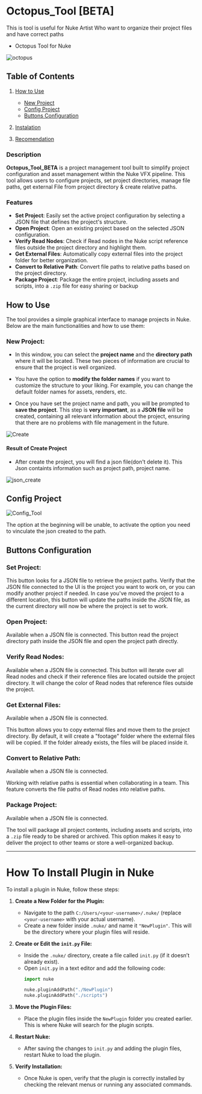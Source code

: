 # Octopus_Tool [BETA]
This is tool is useful for Nuke Artist Who want to organize their project files and have correct paths
- Octopus Tool for Nuke

![octopus](https://github.com/user-attachments/assets/0a20c4be-3d90-4fc1-b079-413dec9b1fd0)


## Table of Contents

1. [How to Use](#how-to-use)
   - [New Project](#new-project)
   - [Config Project](#config-project)
   - [Buttons Configuration](#buttons-configuration)
2. [Instalation](#how-to-use)
  
4. [Recomendation](#how-to-use)

### Description

**Octopus_Tool_BETA** is a project management tool built to simplify project configuration and asset management within the Nuke VFX pipeline. This tool allows users to configure projects, set project directories, manage file paths, get external File from project directory &  create relative paths.
### Features

- **Set Project**: Easily set the active project configuration by selecting a JSON file that defines the project's structure.
- **Open Project**: Open an existing project based on the selected JSON configuration.
- **Verify Read Nodes**: Check if Read nodes in the Nuke script reference files outside the project directory and highlight them.
- **Get External Files**: Automatically copy external files into the project folder for better organization.
- **Convert to Relative Path**: Convert file paths to relative paths based on the project directory.
- **Package Project**: Package the entire project, including assets and scripts, into a `.zip` file for easy sharing or backup


## How to Use

The tool provides a simple graphical interface to manage projects in Nuke. Below are the main functionalities and how to use them:

### New Project:

- In this window, you can select the **project name** and the **directory path** where it will be located. These two pieces of information are crucial to ensure that the project is well organized.

- You have the option to **modify the folder names** if you want to customize the structure to your liking. For example, you can change the default folder names for assets, renders, etc.

- Once you have set the project name and path, you will be prompted to **save the project**. This step is **very important**, as a **JSON file** will be created, containing all relevant information about the project, ensuring that there are no problems with file management in the future.

![Create](https://github.com/user-attachments/assets/aaa89e40-acfb-41d1-b716-8e9d19e2ddd3)

#### Result of Create Project
- After create the project, you will find a json file(don't delete it).
This Json containts information such as project path, project name. 
  
![json_create](https://github.com/user-attachments/assets/026f8498-ee3a-411d-b6d1-b1943514f3a6)


## Config Project

![Config_Tool](https://github.com/user-attachments/assets/04437246-ebbc-447a-a825-e8029958d60f)

The option at the beginning will be unable, to activate the option you need to vinculate the json created to the path.


## Buttons Configuration
### Set Project:
This button looks for a JSON file to retrieve the project paths.
Verify that the JSON file connected to the UI is the project you want to work on, or you can modify another project if needed.
In case you've moved the project to a different location, this button will update the paths inside the JSON file, as the current directory will now be where the project is set to work.

### Open Project:
   Available when a JSON file is connected.
This button read the project directory path inside the JSON file and open the project path directly.

### Verify Read Nodes:
   Available when a JSON file is connected.
This button will iterate over all Read nodes and check if their reference files are located outside the project directory.
It will change the color of Read nodes that reference files outside the project.



### Get External Files:
 Available when a JSON file is connected.

This button allows you to copy external files and move them to the project directory. By default, it will create a "footage" folder where the external files will be copied.
If the folder already exists, the files will be placed inside it.

### Convert to Relative Path:
Available when a JSON file is connected.

Working with relative paths is essential when collaborating in a team. This feature converts the file paths of Read nodes into relative paths.

### Package Project:
 Available when a JSON file is connected.
 
The tool will package all project contents, including assets and scripts, into a `.zip` file ready to be shared or archived.
This option makes it easy to deliver the project to other teams or store a well-organized backup.

---

# How To Install Plugin in Nuke

To install a plugin in Nuke, follow these steps:

1. **Create a New Folder for the Plugin:**
   - Navigate to the path `C:/Users/<your-username>/.nuke/` (replace `<your-username>` with your actual username).
   - Create a new folder inside `.nuke/` and name it `"NewPlugin"`. This will be the directory where your plugin files will reside.

2. **Create or Edit the `init.py` File:**
   - Inside the `.nuke/` directory, create a file called `init.py` (if it doesn’t already exist).
   - Open `init.py` in a text editor and add the following code:
     ```python
     import nuke
     
     nuke.pluginAddPath("./NewPlugin")
     nuke.pluginAddPath("./scripts")
     ```

3. **Move the Plugin Files:**
   - Place the plugin files inside the `NewPlugin` folder you created earlier. This is where Nuke will search for the plugin scripts.

4. **Restart Nuke:**
   - After saving the changes to `init.py` and adding the plugin files, restart Nuke to load the plugin.

5. **Verify Installation:**
   - Once Nuke is open, verify that the plugin is correctly installed by checking the relevant menus or running any associated commands.


